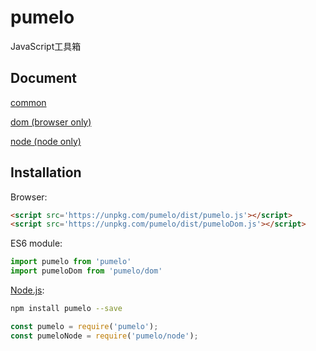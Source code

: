 # pumelo

JavaScript工具箱

## Document
[common](./doc/common.md)

[dom (browser only)](./doc/dom.md)

[node (node only)](./doc/node.md)

## Installation

Browser:

```html
<script src='https://unpkg.com/pumelo/dist/pumelo.js'></script>
<script src='https://unpkg.com/pumelo/dist/pumeloDom.js'></script>
```

ES6 module:

```js
import pumelo from 'pumelo'
import pumeloDom from 'pumelo/dom'
```

[Node.js](http://nodejs.org):

```bash
npm install pumelo --save
```

```js
const pumelo = require('pumelo');
const pumeloNode = require('pumelo/node');
```
